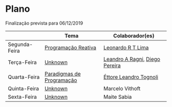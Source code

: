 # Plano

Finalização prevista para 06/12/2019

|               | Tema                                        | Colaborador(es)                                                                                |
| ------------- | ------------------------------------------- | ---------------------------------------------------------------------------------------------- |
| Segunda-Feira | [Programação Reativa](./monday.md)          | [Leonardo R T Lima](https://github.com/leonardortlima)                                         |
| Terça-Feira   | [Unknown](./tuesday.md)                     | [Leandro A Ragni](https://github.com/leandroragni), [Diego Pereira](https://github.com/tiecoo) |
| Quarta-Feira  | [Paradigmas de Programação](./wednesday.md) | [Éttore Leandro Tognoli](https://github.com/ettoreleandrotognoli)                              |
| Quinta-Feira  | [Unknown](./thursday.md)                    | Marcelo Vithoft                                                                                |
| Sexta-Feira   | [Unknown](./friday.md)                      | Maite Sabia                                                                                    |
